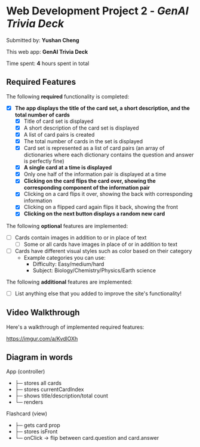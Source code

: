 # Web Development Project 2 - *GenAI Trivia Deck*

Submitted by: **Yushan Cheng**

This web app: **GenAI Trivia Deck**

Time spent: **4** hours spent in total

## Required Features

The following **required** functionality is completed:


- [X] **The app displays the title of the card set, a short description, and the total number of cards**
  - [X] Title of card set is displayed 
  - [X] A short description of the card set is displayed 
  - [X] A list of card pairs is created
  - [X] The total number of cards in the set is displayed 
  - [X] Card set is represented as a list of card pairs (an array of dictionaries where each dictionary contains the question and answer is perfectly fine)
  - [X] **A single card at a time is displayed**
  - [X] Only one half of the information pair is displayed at a time
  - [X] **Clicking on the card flips the card over, showing the corresponding component of the information pair**
  - [X] Clicking on a card flips it over, showing the back with corresponding information 
  - [X] Clicking on a flipped card again flips it back, showing the front
  - [X] **Clicking on the next button displays a random new card**

The following **optional** features are implemented:

- [ ] Cards contain images in addition to or in place of text
  - [ ] Some or all cards have images in place of or in addition to text
- [ ] Cards have different visual styles such as color based on their category
  - Example categories you can use:
    - Difficulty: Easy/medium/hard
    - Subject: Biology/Chemistry/Physics/Earth science

The following **additional** features are implemented:

* [ ] List anything else that you added to improve the site's functionality!

## Video Walkthrough

Here's a walkthrough of implemented required features:

https://imgur.com/a/KvdlOXh


## Diagram in words
App (controller)
- ├─ stores all cards
- ├─ stores currentCardIndex
- ├─ shows title/description/total count
- └─ renders <Flashcard card={cards[currentCardIndex]} />

Flashcard (view) 
- ├─ gets card prop
- ├─ stores isFront
- └─ onClick → flip between card.question and card.answer

